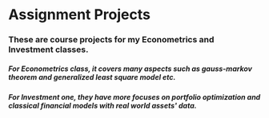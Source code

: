 # Assignment Projects 

### These are course projects for my Econometrics and Investment classes. 

##### For Econometrics class, it covers many aspects such as gauss-markov theorem and generalized least square model etc. 

##### For Investment one, they have more focuses on portfolio optimization and classical financial models with real world assets' data.


